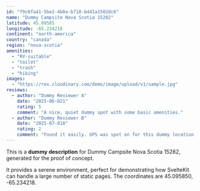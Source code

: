 ```yaml
---
id: "f9c6fa41-5be2-4b0a-b718-b441a1502dc6"
name: "Dummy Campsite Nova Scotia 15282"
latitude: 45.09585
longitude: -65.234218
continent: "north-america"
country: "canada"
region: "nova-scotia"
amenities:
  - "RV-suitable"
  - "toilet"
  - "trash"
  - "hiking"
images:
  - "https://res.cloudinary.com/demo/image/upload/v1/sample.jpg"
reviews:
  - author: "Dummy Reviewer A"
    date: "2025-06-021"
    rating: 5
    comment: "A nice, quiet dummy spot with some basic amenities."
  - author: "Dummy Reviewer B"
    date: "2025-07-018"
    rating: 2
    comment: "Found it easily. GPS was spot on for this dummy location."
---
```


This is a **dummy description** for Dummy Campsite Nova Scotia 15282, generated for the proof of concept.

It provides a serene environment, perfect for demonstrating how SvelteKit can handle a large number of static pages. The coordinates are 45.095850, -65.234218.

